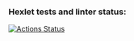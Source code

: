### Hexlet tests and linter status:
[![Actions Status](https://github.com/Alexion24/python-project-lvl4/workflows/hexlet-check/badge.svg)](https://github.com/Alexion24/python-project-lvl4/actions)